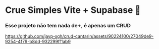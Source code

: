 # Crue Simples Vite + Supabase 🚀

### Esse projeto não tem nada de+, é apenas um CRUD


https://github.com/jayp-xgh/crud-cantarin/assets/90224100/27049de9-9254-4f79-b8dd-932299ff1ab9
